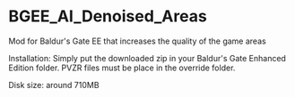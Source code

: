 # BGEE_AI_Denoised_Areas
Mod for Baldur's Gate EE that increases the quality of the game areas

Installation:
Simply put the downloaded zip in your Baldur's Gate Enhanced Edition folder. PVZR files must be place in the override folder.

Disk size: around 710MB

